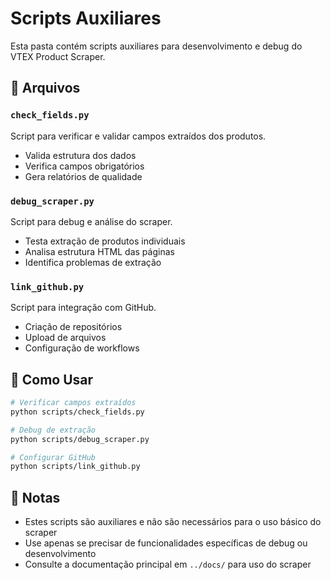 # Scripts Auxiliares

Esta pasta contém scripts auxiliares para desenvolvimento e debug do VTEX Product Scraper.

## 📁 Arquivos

### `check_fields.py`
Script para verificar e validar campos extraídos dos produtos.
- Valida estrutura dos dados
- Verifica campos obrigatórios
- Gera relatórios de qualidade

### `debug_scraper.py`
Script para debug e análise do scraper.
- Testa extração de produtos individuais
- Analisa estrutura HTML das páginas
- Identifica problemas de extração

### `link_github.py`
Script para integração com GitHub.
- Criação de repositórios
- Upload de arquivos
- Configuração de workflows

## 🚀 Como Usar

```bash
# Verificar campos extraídos
python scripts/check_fields.py

# Debug de extração
python scripts/debug_scraper.py

# Configurar GitHub
python scripts/link_github.py
```

## 📝 Notas

- Estes scripts são auxiliares e não são necessários para o uso básico do scraper
- Use apenas se precisar de funcionalidades específicas de debug ou desenvolvimento
- Consulte a documentação principal em `../docs/` para uso do scraper

